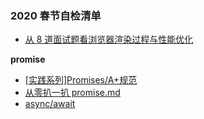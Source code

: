 ### 2020 春节自检清单

- [从 8 道面试题看浏览器渲染过程与性能优化](https://github.com/webfansplz/article/issues/39)

**promise**
- [[实践系列]Promises/A+规范](https://github.com/webfansplz/article/issues/3)
- [从零扒一扒 promise.md](./从零扒一扒promise.md)
- [async/await](https://github.com/hushicai/hushicai.github.io/issues/31)
